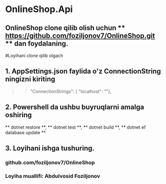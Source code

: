 # OnlineShop.Api

## OnlineShop clone qilib olish uchun ** https://github.com/foziljonov7/OnlineShop.git ** dan foydalaning.

#Loyihani clone qilib olgach 
## 1. AppSettings.json faylida o'z ConnectionString ningizni kiriting 
>> "ConnectionStrings": {
>>  "localhost": ""},

## 2. Powershell da ushbu buyruqlarni amalga oshiring
** dotnet restore **,
** dotnet test **,
** dotnet build **,
** dotnet ef database update **

## 3. Loyihani ishga tushuring.


### github.com/foziljonov7/OnlineShop 
### Loyiha muallifi: Abdulvosid Foziljonov
